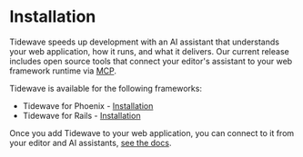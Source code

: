 # Installation

Tidewave speeds up development with an AI assistant that understands your web application,
how it runs, and what it delivers. Our current release includes open source tools that
connect your editor's assistant to your web framework runtime via [MCP](https://modelcontextprotocol.io/).

Tidewave is available for the following frameworks:

  * Tidewave for Phoenix - [Installation](https://github.com/tidewave-ai/tidewave_phoenix)
  * Tidewave for Rails - [Installation](https://github.com/tidewave-ai/tidewave_rails)

Once you add Tidewave to your web application, you can connect to it from your editor and AI assistants, [see the docs](mcp.md).
